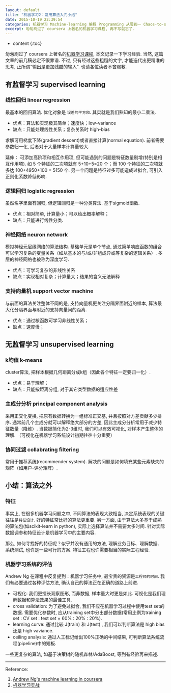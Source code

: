 ```yaml
---
layout: default
title: "机器学习2：常用算法入门小结"
date: 2015-10-19 22:39:54
categories: 机器学习 Machine-learning 编程 Programming 从零到一 Chaos-to-sth
excerpt: 匆匆刷过了 coursera 上著名的机器学习课程, 再不写就忘了.
---
```


* content
{:toc}

匆匆刷过了 coursera 上著名的[机器学习课程](https://www.coursera.org/learn/machine-learning), 本文记录一下学习经验. 当然, 这篇文章的前几稿必定不很靠谱. 不过, 只有经过这些粗糙的文字, 才能迭代出更精准的思考, 正所谓"输出是更加残酷的输入". 也请各位读者不吝赐教. 

## 有监督学习 supervised learning

### 线性回归 linear regression
最基本的回归算法. 优化对象是 `误差的平方和`.  其实就是我们熟知的最小二乘法. 

- 优点：算法和实现极其简单；速度快；low-variance
- 缺点：只能处理线性关系；复杂关系时 high-bias

求解可用梯度下降(gradient descent)或者直接计算(normal equation). 前者需要参数归一化, 后者对于大量样本计算量较大. 

延伸： 可添加高阶项和相互作用项, 但可能遇到的问题是特征数量剧增(特别是相互作用项). 如 5 个特征的二次项就有 5+10+5=20 个；而 100 个特征的二次项就多达 100+4950+100 = 5150 个. 另一个问题是特征过多可能造成过拟合, 可引入正则化系数降低影响. 

### 逻辑回归 logistic regression

虽然名字里面有回归, 但逻辑回归是一种分类算法. 基于sigmoid函数. 

- 优点：相对简单, 计算量小；可以给出概率解释；
- 缺点：只能进行线性分类. 

### 神经网络 neuron network

模拟神经元层级网络的算法结构. 基础单元是单个节点, 通过简单响应函数的组合可以学习复杂的变量关系（如从基本的与/或/非组成异或等复杂的逻辑关系）. 多层的神经网络也被称为深度学习. 

- 优点：可学习复杂的非线性关系
- 缺点：实现相对复杂；计算量大；结果的含义无法解释

### 支持向量机 support vector machine

与前面的算法关注整体不同的是, 支持向量机更关注分隔界面附近的样本, 算法最大化分隔界面与附近的支持向量间的距离. 

- 优点：通过核函数可学习非线性关系；
- 缺点：速度慢；

## 无监督学习 unsupervised learning

### k均值 k-means

cluster算法, 把样本根据几何距离分成k组（因此各个特征一定要归一化）. 

- 优点：易于理解；
- 缺点：只能按距离分组, 对于其它类型数据的适应性差

### 主成分分析 principal component analysis

采用正交化变换, 把原有数据转换为一组标准正交基, 并且按照对方差贡献多少排序. 通常前几个主成分就可以解释绝大部分的方差, 因此主成分分析常用于减少特征数量（降维）. 当数据简化为2-3维时, 我们可以有效可视化, 对样本产生整体的理解. （可视化在机器学习系统设计初期往往十分重要）

### 协同过滤 collabrating filtering

常用于推荐系统(recommender system). 解决的问题是如何填充某些元素缺失的矩阵（如用户-评分矩阵）. 


## 小结：算法之外

### 特征

事实上, 在很多机器学习问题之中, 不同算法的表现大致相当, 决定系统表现的关键往往是`特征设计`. 好的特征常比好的算法更重要. 另一方面, 由于算法大多基于成熟的算法包(如scikit-learn in python), 实际上选择算法并不需要太多时间. 针对实际数据调参和特征设计是机器学习中的主要内容. 

那么, 如何寻找好的特征呢？似乎并没有通用的方法, 理解业务目标、理解数据、系统测试, 也许是一些可行的方案. 特征工程也许需要相当的实际工程经验. 

### 机器学习系统的评估

Andrew Ng 在课程中反复提到：机器学习任务中, 最宝贵的资源是`工程师的时间`. 我们有必要通过各种评估方法, 确认自己的算法正在正确的道路上前进. 

- 可视化: 我们更擅长观察图形, 而非数据, 样本量大时更是如此. 可视化是我们理解数据和算法效果的最佳工具. 
- cross validation: 为了避免过拟合, 我们不应在机器学习过程中使用test set的数据. 需要优化参数时, 应从training set中分出部分数据(常用比例为training set : CV set : test set = 60% : 20% : 20%). 
- learning curve: 通过比较 J(train) 和 J(test) , 我们可以判断算法是 high bias 还是 high vaviance. 
- ceiling analysis: 通过人工标记给出100%正确的中间结果, 可判断算法系统流程(pipeline)中的短板. 

一些更复杂的算法, 如基于决策树的随机森林/AdaBoost, 等到有经验再来描述. 

----

Reference:

1. [Andrew Ng's machine learning in coursera](https://www.coursera.org/learn/machine-learning)
2. [机器学习实战](https://book.douban.com/subject/24703171/)
